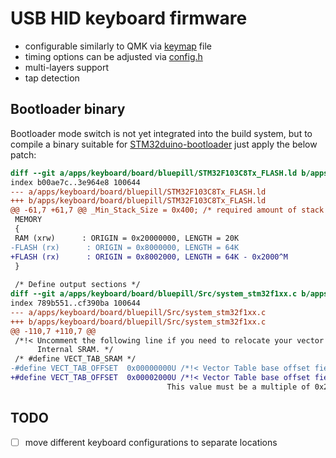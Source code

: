 USB HID keyboard firmware
=========================

 - configurable similarly to QMK via [keymap](src/keymap.c) file
 - timing options can be adjusted via [config.h](include/config.h)
 - multi-layers support
 - tap detection

Bootloader binary
-----------------

Bootloader mode switch is not yet integrated into the build system, but
to compile a binary suitable for [STM32duino-bootloader](https://github.com/rogerclarkmelbourne/STM32duino-bootloader)
just apply the below patch:


```diff
diff --git a/apps/keyboard/board/bluepill/STM32F103C8Tx_FLASH.ld b/apps/keyboard/board/bluepill/STM32F103C8Tx_FLASH.ld
index b00ae7c..3e964e8 100644
--- a/apps/keyboard/board/bluepill/STM32F103C8Tx_FLASH.ld
+++ b/apps/keyboard/board/bluepill/STM32F103C8Tx_FLASH.ld
@@ -61,7 +61,7 @@ _Min_Stack_Size = 0x400; /* required amount of stack */
 MEMORY
 {
 RAM (xrw)      : ORIGIN = 0x20000000, LENGTH = 20K
-FLASH (rx)      : ORIGIN = 0x8000000, LENGTH = 64K
+FLASH (rx)      : ORIGIN = 0x8002000, LENGTH = 64K - 0x2000^M
 }
 
 /* Define output sections */
diff --git a/apps/keyboard/board/bluepill/Src/system_stm32f1xx.c b/apps/keyboard/board/bluepill/Src/system_stm32f1xx.c
index 789b551..cf390ba 100644
--- a/apps/keyboard/board/bluepill/Src/system_stm32f1xx.c
+++ b/apps/keyboard/board/bluepill/Src/system_stm32f1xx.c
@@ -110,7 +110,7 @@
 /*!< Uncomment the following line if you need to relocate your vector Table in
      Internal SRAM. */ 
 /* #define VECT_TAB_SRAM */
-#define VECT_TAB_OFFSET  0x00000000U /*!< Vector Table base offset field. 
+#define VECT_TAB_OFFSET  0x00002000U /*!< Vector Table base offset field. ^M
                                   This value must be a multiple of 0x200. */
```

TODO
----

  - [ ] move different keyboard configurations to separate locations


